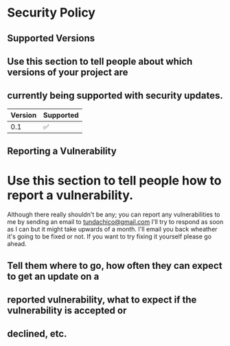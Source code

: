 # Security Policy

## Supported Versions

## Use this section to tell people about which versions of your project are
## currently being supported with security updates.

| Version | Supported          |
| ------- | ------------------ |
| 0.1     | :white_check_mark: |

## Reporting a Vulnerability

# Use this section to tell people how to report a vulnerability.
Although there really shouldn't be any; you can report any vulnerabilities  to me by sending an email to tundachico@gmail.com 
I'll try to respond as soon as I can but it might take upwards of a month. I'll email you back wheather it's going to be fixed or not.
 If you want to try fixing it yourself please go ahead.
## Tell them where to go, how often they can expect to get an update on a
## reported vulnerability, what to expect if the vulnerability is accepted or
## declined, etc.

